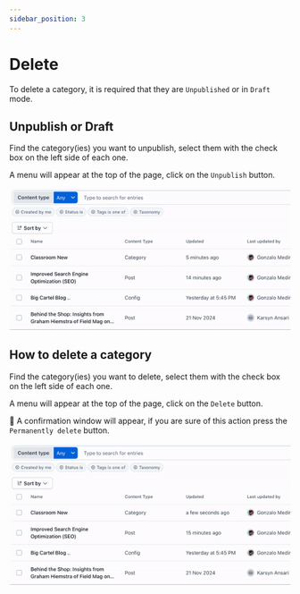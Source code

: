 ```yaml
---
sidebar_position: 3
---
```


# Delete

To delete a category, it is required that they are `Unpublished` or in `Draft` mode.

## Unpublish or Draft

Find the category(ies) you want to unpublish, select them with the check box on the left side of each one.

A menu will appear at the top of the page, click on the `Unpublish` button.

![Unpublish Post](/img/screen5.gif)

## How to delete a category

Find the category(ies) you want to delete, select them with the check box on the left side of each one.

A menu will appear at the top of the page, click on the `Delete` button.

🚨 A confirmation window will appear, if you are sure of this action press the `Permanently delete` button.

![Delete Post](/img/screen6.gif)
